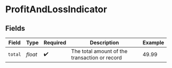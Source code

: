 # ProfitAndLossIndicator


## Fields

| Field                                         | Type                                          | Required                                      | Description                                   | Example                                       |
| --------------------------------------------- | --------------------------------------------- | --------------------------------------------- | --------------------------------------------- | --------------------------------------------- |
| `total`                                       | *float*                                       | :heavy_check_mark:                            | The total amount of the transaction or record | 49.99                                         |
